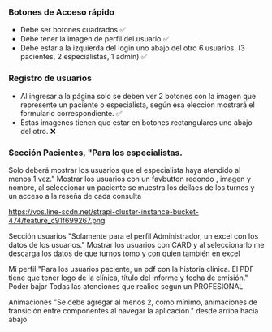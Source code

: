 ### Botones de Acceso rápido

- Debe ser botones cuadrados ✅
- Debe tener la imagen de perfil del usuario ✅
- Debe estar a la izquierda del login uno abajo del otro 6 usuarios. (3 pacientes, 2 especialistas, 1 admin) ✅

### Registro de usuarios

- Al ingresar a la página solo se deben ver 2 botones con la imagen que represente un paciente o especialista, según esa elección mostrará el formulario correspondiente. ✅
- Estas imagenes tienen que estar en botones rectangulares uno abajo del otro. ❌

### Sección Pacientes, "Para los especialistas.

Solo deberá mostrar los usuarios que el especialista haya atendido al menos 1 vez." Mostrar los usuarios con un favbutton redondo , imagen y nombre, al seleccionar un paciente se muestra los dellaes de los turnos y un acceso a la reseña de cada consulta

https://vos.line-scdn.net/strapi-cluster-instance-bucket-474/feature_c91f699267.png

Sección usuarios "Solamente para el perfil Administrador, un excel con los datos de los
usuarios." Mostrar los usuarios con CARD y al seleccionarlo me descarga los datos de que turnos tomo y con quien
también en excel

Mi perfil "Para los usuarios paciente, un pdf con la historia clínica. El PDF tiene que tener
logo de la clínica, título del informe y fecha de emisión." Poder bajar Todas las atenciones que realice segun un PROFESIONAL

Animaciones "Se debe agregar al menos 2, como mínimo, animaciones de transición entre componentes al navegar
la aplicación." desde arriba hacia abajo
